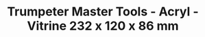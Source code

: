---
layout: product
title: "Trumpeter Master Tools - Acryl - Vitrine 232 x 120 x 86 mm"
price: "N/A" 
desc: "N/A"
img_path: "/assets/img/TRU09810.webp"
brand: "N/A"
available: false
special_offer: false
new: false
soon: false
cat: "0N/A"
subcat: "0N/A"
subsubcat: "0N/A"
sifra: "TRU09810"
popular: false
spec: false
---
